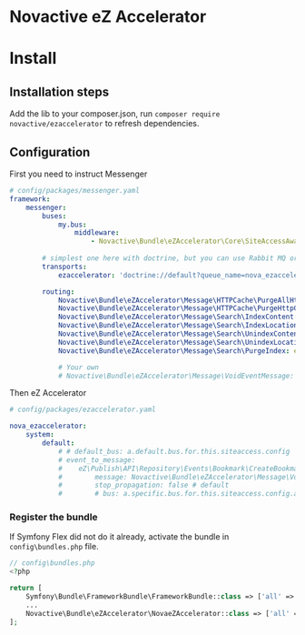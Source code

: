 # Novactive eZ Accelerator

# Install

## Installation steps

Add the lib to your composer.json, run `composer require novactive/ezaccelerator` to refresh dependencies.

## Configuration

First you need to instruct Messenger

```yaml
# config/packages/messenger.yaml
framework:
    messenger:
        buses:
            my.bus:
                middleware:
                    - Novactive\Bundle\eZAccelerator\Core\SiteAccessAwareMiddleware
        
        # simplest one here with doctrine, but you can use Rabbit MQ or any other 
        transports:
            ezaccelerator: 'doctrine://default?queue_name=nova_ezaccelerator'

        routing:
            Novactive\Bundle\eZAccelerator\Message\HTTPCache\PurgeAllHttpCache: ezaccelerator
            Novactive\Bundle\eZAccelerator\Message\HTTPCache\PurgeHttpCacheTags: ezaccelerator
            Novactive\Bundle\eZAccelerator\Message\Search\IndexContent: ezaccelerator
            Novactive\Bundle\eZAccelerator\Message\Search\IndexLocation: ezaccelerator
            Novactive\Bundle\eZAccelerator\Message\Search\UnindexContent: ezaccelerator
            Novactive\Bundle\eZAccelerator\Message\Search\UnindexLocation: ezaccelerator
            Novactive\Bundle\eZAccelerator\Message\Search\PurgeIndex: ezaccelerator

            # Your own
            # Novactive\Bundle\eZAccelerator\Message\VoidEventMessage: ezaccelerator

```

Then eZ Accelerator

```yaml
# config/packages/ezaccelerator.yaml

nova_ezaccelerator:
    system:
        default:
            # # default_bus: a.default.bus.for.this.siteaccess.config
            # event_to_message:
            #    eZ\Publish\API\Repository\Events\Bookmark\CreateBookmarkEvent:
            #        message: Novactive\Bundle\eZAccelerator\Message\VoidEventMessage
            #        stop_propagation: false # default
            #        # bus: a.specific.bus.for.this.siteaccess.config.and.that.event

```

### Register the bundle

If Symfony Flex did not do it already, activate the bundle in `config\bundles.php` file.

```php
// config\bundles.php
<?php

return [
    Symfony\Bundle\FrameworkBundle\FrameworkBundle::class => ['all' => true],
    ...
    Novactive\Bundle\eZAccelerator\NovaeZAccelerator::class => ['all' => true],
];
```

